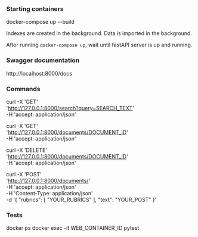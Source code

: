 ### Starting containers

docker-compose up --build

Indexes are created in the background. Data is imported in the background.

After running `docker-compose up`, wait until fastAPI server is up and running.

### Swagger documentation

http://localhost:8000/docs

### Commands

curl -X 'GET' \
  'http://127.0.0.1:8000/search?query=SEARCH_TEXT' \
  -H 'accept: application/json'

curl -X 'GET' \
  'http://127.0.0.1:8000/documents/DOCUMENT_ID' \
  -H 'accept: application/json'

curl -X 'DELETE' \
  'http://127.0.0.1:8000/documents/DOCUMENT_ID' \
  -H 'accept: application/json'

curl -X 'POST' \
  'http://127.0.0.1:8000/documents/' \
  -H 'accept: application/json' \
  -H 'Content-Type: application/json' \
  -d '{
  "rubrics": [
    "YOUR_RUBRICS"
  ],
  "text": "YOUR_POST"
}'

### Tests

docker ps
docker exec -it WEB_CONTAINER_ID pytest
